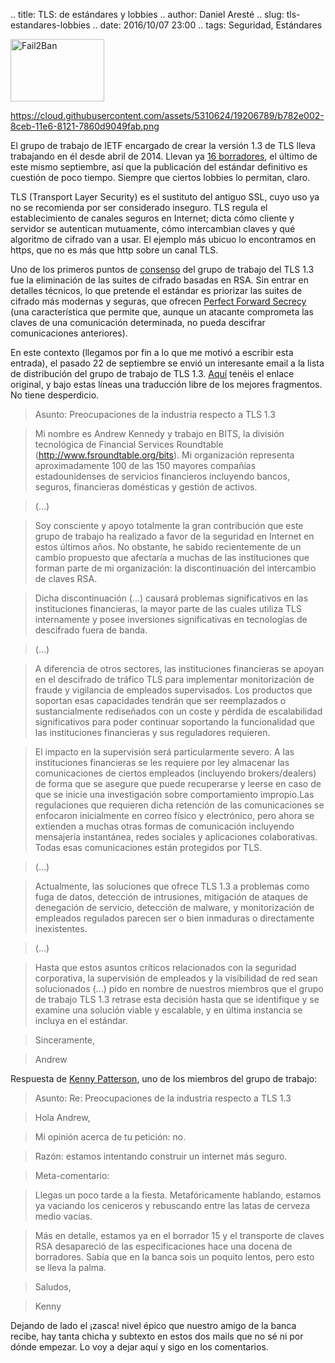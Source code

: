.. title: TLS: de estándares y lobbies
.. author: Daniel Aresté
.. slug: tls-estandares-lobbies
.. date: 2016/10/07 23:00
.. tags: Seguridad, Estándares

<img src='https://cloud.githubusercontent.com/assets/5310624/19206789/b782e002-8ceb-11e6-8121-7860d9049fab.png' alt='Fail2Ban' class='align-right' height='100' width='150'/>

https://cloud.githubusercontent.com/assets/5310624/19206789/b782e002-8ceb-11e6-8121-7860d9049fab.png

El grupo de trabajo de IETF encargado de crear la versión 1.3 de TLS lleva trabajando en él desde abril de 2014. 
Llevan ya [16 borradores], el último de este mismo septiembre, así que la publicación del estándar definitivo 
es cuestión de poco tiempo. Siempre que ciertos lobbies lo permitan, claro.

<!-- TEASER_END -->

TLS (Transport Layer Security) es el sustituto del antiguo SSL, cuyo uso ya no se recomienda por ser considerado inseguro. 
TLS regula el establecimiento de canales seguros en Internet; dicta cómo cliente y servidor se autentican mutuamente, 
cómo intercambian claves y qué algoritmo de cifrado van a usar. El ejemplo más ubicuo lo encontramos en https, que no es más
que http sobre un canal TLS.

Uno de los primeros puntos de [consenso] del grupo de trabajo del TLS 1.3 fue la eliminación de las suites de cifrado 
basadas en RSA. Sin entrar en detalles técnicos, lo que pretende el estándar es priorizar las suites de cifrado 
más modernas y seguras, que ofrecen [Perfect Forward Secrecy] (una característica que permite que, aunque 
un atacante comprometa las claves de una comunicación determinada, no pueda descifrar comunicaciones anteriores).

En este contexto (llegamos por fin a lo que me motivó a escribir esta entrada), el pasado 22 de septiembre 
se envió un interesante email a la lista de distribución del grupo de trabajo de TLS 1.3. 
[Aquí] tenéis el enlace original, y bajo estas líneas una traducción libre de los mejores fragmentos. No tiene desperdicio.

>Asunto: Preocupaciones de la industria respecto a TLS 1.3

>Mi nombre es Andrew Kennedy y trabajo en BITS, la división tecnológica de Financial Services Roundtable 
>(http://www.fsroundtable.org/bits). Mi organización representa aproximadamente 100 de las 150 mayores compañías 
>estadounidenses de servicios financieros incluyendo bancos, seguros, financieras domésticas y gestión de activos.

>(...)

>Soy consciente y apoyo totalmente la gran contribución que este grupo de trabajo ha realizado a favor de la seguridad 
>en Internet en estos últimos años. No obstante, he sabido recientemente de un cambio propuesto que afectaría a muchas 
>de las instituciones que forman parte de mi organización: la discontinuación del intercambio de claves RSA.

>Dicha discontinuación (...) causará problemas significativos en las instituciones financieras, la mayor parte 
>de las cuales utiliza TLS internamente y posee inversiones significativas en tecnologías de descifrado fuera de banda.

>(...) 

>A diferencia de otros sectores, las instituciones financieras se apoyan en el descifrado de tráfico TLS para implementar 
>monitorización de fraude y vigilancia de empleados supervisados. Los productos que soportan esas capacidades tendrán 
>que ser reemplazados o sustancialmente rediseñados con un coste y pérdida de escalabilidad significativos para poder 
>continuar soportando la funcionalidad que las instituciones financieras y sus reguladores requieren.

>El impacto en la supervisión será particularmente severo. A las instituciones financieras se les requiere por ley 
>almacenar las comunicaciones de ciertos empleados (incluyendo brokers/dealers) de forma que se asegure que puede 
>recuperarse y leerse en caso de que se inicie una investigación sobre comportamiento impropio.Las regulaciones que 
>requieren dicha retención de las comunicaciones se enfocaron inicialmente en correo físico y electrónico, pero ahora 
>se extienden a muchas otras formas de comunicación incluyendo mensajería instantánea, redes sociales y aplicaciones 
>colaborativas. Todas esas comunicaciones están protegidos por TLS.

>(...)

>Actualmente, las soluciones que ofrece TLS 1.3 a problemas como fuga de datos, detección de intrusiones, 
>mitigación de ataques de denegación de servicio, detección de malware, y monitorización de empleados regulados parecen 
>ser o bien inmaduras o directamente inexistentes.

>(...)

>Hasta que estos asuntos críticos relacionados con la seguridad corporativa, la supervisión de empleados y la visibilidad 
>de red sean solucionados (...) pido en nombre de nuestros miembros que el grupo de trabajo TLS 1.3 retrase esta decisión 
>hasta que se identifique y se examine una solución viable y escalable, y en última instancia se incluya en el estándar.

>Sinceramente,

>Andrew

Respuesta de [Kenny Patterson], uno de los miembros del grupo de trabajo:

>Asunto: Re: Preocupaciones de la industria respecto a TLS 1.3

>Hola Andrew,

>Mi opinión acerca de tu petición: no.

>Razón: estamos intentando construir un internet más seguro.

>Meta-comentario: 

>Llegas un poco tarde a la fiesta. Metafóricamente hablando, estamos ya vaciando los ceniceros y
>rebuscando entre las latas de cerveza medio vacías.

>Más en detalle, estamos ya en el borrador 15 y el transporte de claves RSA desapareció de las especificaciones 
>hace una docena de borradores. Sabía que en la banca sois un poquito lentos, pero esto se lleva la palma.

>Saludos, 

>Kenny

Dejando de lado el ¡zasca! nivel épico que nuestro amigo de la banca recibe, hay tanta chicha y subtexto en estos dos 
mails que no sé ni por dónde empezar. Lo voy a dejar aquí y sigo en los comentarios.

[16 borradores]: https://tools.ietf.org/html/draft-ietf-tls-tls13-16
[consenso]: https://www.ietf.org/mail-archive/web/tls/current/msg12266.html
[Perfect Forward Secrecy]: https://es.wikipedia.org/wiki/Perfect_forward_secrecy
[Aquí]: https://www.ietf.org/mail-archive/web/tls/current/msg21278.html
[Kenny Patterson]: http://www.isg.rhul.ac.uk/~kp/
